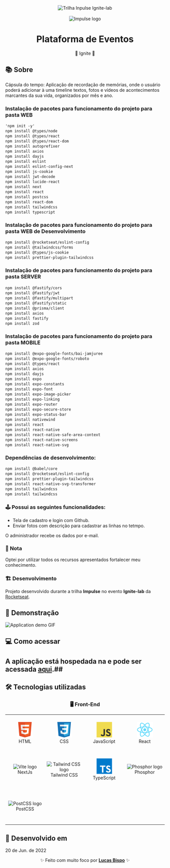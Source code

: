 <div align="center">
    <img alt="Trilha Inpulse Ignite-lab" src="https://github.com/Lucas-Bispo/Especializacao-react/assets/60610011/46b058b8-60bc-4d60-a185-172832f80204">
  </div>
  
  <br>
  
  <div align="center">
    <img alt="Impulse logo" src="https://camo.githubusercontent.com/fb3dfe80e0317c271f3d15312b212f6d475186903c40dbc0fb274de2656feab3/68747470733a2f2f676c6f62616c2d75706c6f6164732e776562666c6f772e636f6d2f3631643833613265626230616530316162393665383431612f3632346635303435326265656339616432363164636164385f6c6f676f2d696d70756c736f2d6e6c772e737667">
    <div>
      <h1>Plataforma de Eventos</h1>
      <span>🚀 Ignite 🚀</span>
    </div>
  </div>
  
  ## 📚 Sobre
  
  Cápsula do tempo: Aplicação de recordação de memórias, onde o usuário poderá adicionar à uma timeline textos, fotos e vídeos de acontecimentos marcantes da sua vida, organizados por mês e ano.
  
  ### Instalação de pacotes para funcionamento do projeto para pasta WEB 
    'npm init -y'
    npm install @types/node
    npm install @types/react
    npm install @types/react-dom
    npm install autoprefixer
    npm install axios
    npm install dayjs
    npm install eslint
    npm install eslint-config-next
    npm install js-cookie
    npm install jwt-decode
    npm install lucide-react
    npm install next
    npm install react
    npm install postcss
    npm install react-dom
    npm install tailwindcss
    npm install typescript

  ### Instalação de pacotes para funcionamento do projeto para pasta WEB de Desenvolvimento
    npm install @rocketseat/eslint-config
    npm install @tailwindcss/forms
    npm install @types/js-cookie
    npm install prettier-plugin-tailwindcss
  ### Instalação de pacotes para funcionamento do projeto para pasta SERVER
    npm install @fastify/cors
    npm install @fastify/jwt
    npm install @fastify/multipart
    npm install @fastify/static
    npm install @prisma/client
    npm install axios
    npm install fastify
    npm install zod
  
   ### Instalação de pacotes para funcionamento do projeto para pasta MOBILE
    npm install @expo-google-fonts/bai-jamjuree
    npm install @expo-google-fonts/roboto
    npm install @types/react
    npm install axios
    npm install dayjs
    npm install expo
    npm install expo-constants
    npm install expo-font
    npm install expo-image-picker
    npm install expo-linking
    npm install expo-router
    npm install expo-secure-store
    npm install expo-status-bar
    npm install nativewind
    npm install react
    npm install react-native
    npm install react-native-safe-area-context
    npm install react-native-screens
    npm install react-native-svg
       
   ### Dependências de desenvolvimento:
    npm install @babel/core
    npm install @rocketseat/eslint-config
    npm install prettier-plugin-tailwindcss
    npm install react-native-svg-transformer
    npm install tailwindcss
    npm install tailwindcss


  ### 🕹️ Possui as seguintes funcionalidades:
  
  - Tela de cadastro e login com Github.
  - Enviar fotos com descrição para cadastrar as linhas no tetmpo.
 
  
  O administrador recebe os dados por e-mail.
  
  ### 📝 Nota
  
  Optei por utilizar todos os recursos apresentados fortalecer meu conhecimento.
  
  ### 🏗️ Desenvolvimento
  
  Projeto desenvolvido durante a trilha **Impulse** no evento **Ignite-lab** da [Rocketseat](https://www.rocketseat.com.br/).
  
  ## 🔎 Demonstração
  
  <img alt="Application demo GIF" src=".github/ignite.gif">
  
  ## 💻 Como acessar
  
 ## A aplicação está hospedada na  e pode ser acessada [aqui](https://event-plataform-q0tmdoufb-lucas-bispo.vercel.app).##
  
  ## 🛠️ Tecnologias utilizadas
  
  <h3 align="center">🖥️ Front-End</h3>
  
  <table align="center">
    <tbody>
      <tr>
        <td align="center" height="110" width="140">
          <img alt="HTML5 logo" src="https://raw.githubusercontent.com/devicons/devicon/master/icons/html5/html5-original.svg" title="HTML5" width="50" />
          <br>
          <span>HTML</span>
        </td>
        <td align="center" height="110" width="140">
          <img alt="CSS3 logo" src="https://raw.githubusercontent.com/devicons/devicon/master/icons/css3/css3-original.svg" title="CSS3" width="50" />
          <br>
          <span>CSS</span>
        </td>
        <td align="center" height="110" width="140">
          <img alt="JavaScript logo" src="https://raw.githubusercontent.com/devicons/devicon/master/icons/javascript/javascript-original.svg" title="JavaScript" width="50" />
          <br>
          <span>JavaScript</span>
        </td>
        <td align="center" height="110" width="140">
          <img alt="React logo" src="https://raw.githubusercontent.com/devicons/devicon/master/icons/react/react-original.svg" title="React" width="50" />
          <br>
          <span>React</span>
        </td>
      </tr>
      <tr>
        <td align="center" height="110" width="140">
          <img alt="Vite logo" src="https://www.google.com/url?sa=i&url=https%3A%2F%2Fseeklogo.com%2Fvector-logo%2F449825%2Fnext-js-icon&psig=AOvVaw0RMQCBCv1NJXiRLi23HrWB&ust=1684672270732000&source=images&cd=vfe&ved=0CBEQjRxqFwoTCIiZrrPzg_8CFQAAAAAdAAAAABAE" title="Vite" width="50" />
          <br>
          <span>NextJs</span>
        </td>
        <td align="center" height="110" width="140">
          <img alt="Tailwind CSS logo" src="https://upload.wikimedia.org/wikipedia/commons/thumb/d/d5/Tailwind_CSS_Logo.svg/480px-Tailwind_CSS_Logo.svg.png" title="Tailwind CSS" width="50" />
          <br>
          <span>Tailwind CSS</span>
        </td>
        <td align="center" height="110" width="140">
          <img alt="TypeScript logo" src="https://raw.githubusercontent.com/devicons/devicon/master/icons/typescript/typescript-original.svg" title="TypeScript" width="50" />
          <br>
          <span>TypeScript</span>
        </td>
        <td align="center" height="110" width="140">
          <img alt="Phosphor logo" src="https://raw.githubusercontent.com/phosphor-icons/phosphor-react/HEAD/meta/phosphor-mark-tight-yellow.png" title="Phosphor" width="50" />
          <br>
          <span>Phosphor</span>
        </td>
      </tr>
      <tr>
        <td align="center" height="110" width="140">
          <img alt="PostCSS logo" src="https://upload.wikimedia.org/wikipedia/commons/thumb/b/bc/PostCSS_Logo.svg/790px-PostCSS_Logo.svg.png" title="PostCSS" width="50" />
          <br>
          <span>PostCSS</span>
        </td>
      </tr>
    </tbody>
  </table>
  
  
  
  
  
  ## 🚀 Desenvolvido em
  
  20 de Jun. de 2022
  
  <p align="center">✨ Feito com muito foco por <a href="https://github.com/Lucas-Bispo"><strong>Lucas Bispo</strong></a> ✨</p>
  